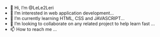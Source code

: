 - 👋 Hi, I’m @LeLe2Leri
- 👀 I’m interested in web application development...
- 🌱 I’m currently learning HTML, CSS and JAVASCRIPT...
- 💞️ I’m looking to collaborate on any related project to help learn fast ...
- 📫 How to reach me ...

<!---
LeLe2Leri/LeLe2Leri is a ✨ special ✨ repository because its `README.md` (this file) appears on your GitHub profile.
You can click the Preview link to take a look at your changes.
--->
